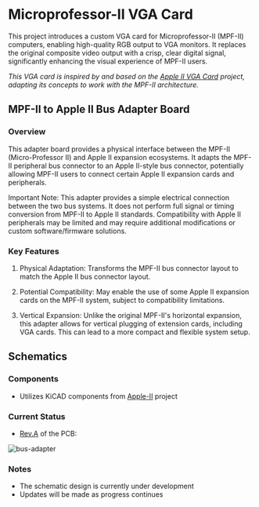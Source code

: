 # Microprofessor-II VGA Card

This project introduces a custom VGA card for Microprofessor-II (MPF-II) computers, enabling high-quality RGB output to VGA monitors. It replaces the original composite video output with a crisp, clear digital signal, significantly enhancing the visual experience of MPF-II users.

*This VGA card is inspired by and based on the [Apple II VGA Card](https://github.com/markadev/AppleII-VGA) project, adapting its concepts to work with the MPF-II architecture.*

## MPF-II to Apple II Bus Adapter Board

### Overview

This adapter board provides a physical interface between the MPF-II (Micro-Professor II) and Apple II expansion ecosystems. It adapts the MPF-II peripheral bus connector to an Apple II-style bus connector, potentially allowing MPF-II users to connect certain Apple II expansion cards and peripherals.

Important Note: This adapter provides a simple electrical connection between the two bus systems. It does not perform full signal or timing conversion from MPF-II to Apple II standards. Compatibility with Apple II peripherals may be limited and may require additional modifications or custom software/firmware solutions.

### Key Features

1. Physical Adaptation: Transforms the MPF-II bus connector layout to match the Apple II bus connector layout.

2. Potential Compatibility: May enable the use of some Apple II expansion cards on the MPF-II system, subject to compatibility limitations.

3. Vertical Expansion: Unlike the original MPF-II's horizontal expansion, this adapter allows for vertical plugging of extension cards, including VGA cards. This can lead to a more compact and flexible system setup.

## Schematics

### Components
- Utilizes KiCAD components from [Apple-II](https://github.com/markadev/KiCad-AppleII) project

### Current Status
- [Rev.A](https://github.com/vitasam/mpf-ii_retro_6502/blob/main/VGA-card/MPF-II_bus_adapter/KiCAD_prj/mpf-ii-bus-adapter.pdf) of the PCB:

![bus-adapter](../Images/mpf-ii-bus-adapter_pcb_rev_a.png)

### Notes
- The schematic design is currently under development
- Updates will be made as progress continues